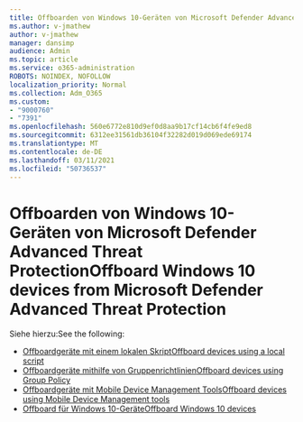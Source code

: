 ```yaml
---
title: Offboarden von Windows 10-Geräten von Microsoft Defender Advanced Threat Protection
ms.author: v-jmathew
author: v-jmathew
manager: dansimp
audience: Admin
ms.topic: article
ms.service: o365-administration
ROBOTS: NOINDEX, NOFOLLOW
localization_priority: Normal
ms.collection: Adm_O365
ms.custom:
- "9000760"
- "7391"
ms.openlocfilehash: 560e6772e810d9ef0d8aa9b17cf14cb6f4fe9ed8
ms.sourcegitcommit: 6312ee31561db36104f32282d019d069ede69174
ms.translationtype: MT
ms.contentlocale: de-DE
ms.lasthandoff: 03/11/2021
ms.locfileid: "50736537"
---
```

# <a name="offboard-windows-10-devices-from-microsoft-defender-advanced-threat-protection"></a><span data-ttu-id="e1eff-102">Offboarden von Windows 10-Geräten von Microsoft Defender Advanced Threat Protection</span><span class="sxs-lookup"><span data-stu-id="e1eff-102">Offboard Windows 10 devices from Microsoft Defender Advanced Threat Protection</span></span>

<span data-ttu-id="e1eff-103">Siehe hierzu:</span><span class="sxs-lookup"><span data-stu-id="e1eff-103">See the following:</span></span>

- [<span data-ttu-id="e1eff-104">Offboardgeräte mit einem lokalen Skript</span><span class="sxs-lookup"><span data-stu-id="e1eff-104">Offboard devices using a local script</span></span>](https://go.microsoft.com/fwlink/?linkid=2143465)
- [<span data-ttu-id="e1eff-105">Offboardgeräte mithilfe von Gruppenrichtlinien</span><span class="sxs-lookup"><span data-stu-id="e1eff-105">Offboard devices using Group Policy</span></span>](https://go.microsoft.com/fwlink/?linkid=2143632)
- [<span data-ttu-id="e1eff-106">Offboardgeräte mit Mobile Device Management Tools</span><span class="sxs-lookup"><span data-stu-id="e1eff-106">Offboard devices using Mobile Device Management tools</span></span>](https://go.microsoft.com/fwlink/?linkid=2143633)
- [<span data-ttu-id="e1eff-107">Offboard für Windows 10-Geräte</span><span class="sxs-lookup"><span data-stu-id="e1eff-107">Offboard Windows 10 devices</span></span>](https://go.microsoft.com/fwlink/?linkid=2143629)

